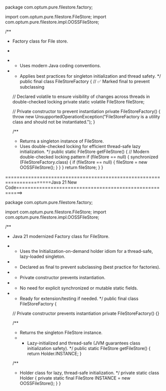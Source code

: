 package com.optum.pure.filestore.factory;

import com.optum.pure.filestore.FileStore;
import com.optum.pure.filestore.impl.OOSSFileStore;

/**
 * Factory class for File store.
 * <p>
 * - Uses modern Java coding conventions.
 * - Applies best practices for singleton initialization and thread safety.
 */
public final class FileStoreFactory { // ✅ Marked final to prevent subclassing

    // Declared volatile to ensure visibility of changes across threads in double-checked locking
    private static volatile FileStore fileStore;

    // Private constructor to prevent instantiation
    private FileStoreFactory() {
        throw new UnsupportedOperationException("FileStoreFactory is a utility class and should not be instantiated.");
    }

    /**
     * Returns a singleton instance of FileStore.
     * Uses double-checked locking for efficient thread-safe lazy initialization.
     */
    public static FileStore getFileStore() {
        // Modern double-checked locking pattern
        if (fileStore == null) {
            synchronized (FileStoreFactory.class) {
                if (fileStore == null) {
                    fileStore = new OOSSFileStore();
                }
            }
        }
        return fileStore;
    }
}

======================================================================Java 21 New Code========================================================>

package com.optum.pure.filestore.factory;

import com.optum.pure.filestore.FileStore;
import com.optum.pure.filestore.impl.OOSSFileStore;

/**
 * Java 21 modernized Factory class for FileStore.
 * - Uses the Initialization-on-demand holder idiom for a thread-safe, lazy-loaded singleton.
 * - Declared as final to prevent subclassing (best practice for factories).
 * - Private constructor prevents instantiation.
 * - No need for explicit synchronized or mutable static fields.
 * - Ready for extension/testing if needed.
 */
public final class FileStoreFactory {

    // Private constructor prevents instantiation
    private FileStoreFactory() {}

    /**
     * Returns the singleton FileStore instance.
     * - Lazy-initialized and thread-safe (JVM guarantees class initialization safety).
     */
    public static FileStore getFileStore() {
        return Holder.INSTANCE;
    }

    /**
     * Holder class for lazy, thread-safe initialization.
     */
    private static class Holder {
        private static final FileStore INSTANCE = new OOSSFileStore();
    }
}
